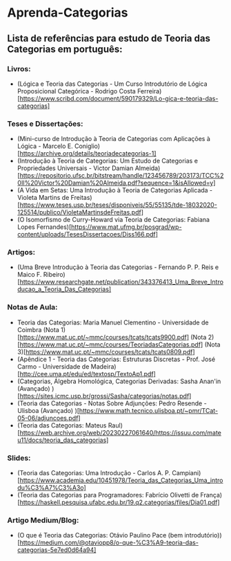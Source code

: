 # Aprenda-Categorias
## Lista de referências para estudo de Teoria das Categorias em português:

### Livros:
- (Lógica e Teoria das Categorias - Um Curso Introdutório de Lógica Proposicional Categórica - Rodrigo Costa Ferreira)[https://www.scribd.com/document/590179329/Lo-gica-e-teoria-das-categorias]

### Teses e Dissertações: 
- (Mini-curso de Introdução à Teoria de Categorias com Aplicações à Lógica - Marcelo E. Coniglio)[https://archive.org/details/teoriadecategorias-1]
- (Introdução à Teoria de Categorias: Um Estudo de
Categorias e Propriedades Universais - Victor Damian Almeida)[https://repositorio.ufsc.br/bitstream/handle/123456789/203173/TCC%20II%20Victor%20Damian%20Almeida.pdf?sequence=1&isAllowed=y]
- (A Vida em Setas: Uma Introdução à Teoria de Categorias Aplicada - Violeta Martins de Freitas)[https://www.teses.usp.br/teses/disponiveis/55/55135/tde-18032020-125514/publico/VioletaMartinsdeFreitas.pdf]
- (O Isomorfismo de Curry-Howard via Teoria de Categorias: Fabiana Lopes Fernandes)[https://www.mat.ufmg.br/posgrad/wp-content/uploads/TesesDissertacoes/Diss166.pdf]
### Artigos: 
- (Uma Breve Introdução à Teoria das Categorias - Fernando P. P. Reis e Maico F. Ribeiro)[https://www.researchgate.net/publication/343376413_Uma_Breve_Introducao_a_Teoria_Das_Categorias]

### Notas de Aula: 
- Teoria das Categorias: Maria Manuel Clementino - Universidade de Coimbra (Nota 1)[https://www.mat.uc.pt/~mmc/courses/tcats/tcats9900.pdf] (Nota 2)[https://www.mat.uc.pt/~mmc/courses/TeoriadasCategorias.pdf] (Nota 3)[https://www.mat.uc.pt/~mmc/courses/tcats/tcats0809.pdf]
- (Apêndice 1 - Teoria das Categorias: Estruturas Discretas - Prof. José Carmo - Universidade de Madeira)[http://cee.uma.pt/edu/ed/textosp/TextoAp1.pdf]
- (Categorias, Álgebra Homológica, Categorias Derivadas: Sasha Anan'in (Avançado) )[https://sites.icmc.usp.br/grossi/Sasha/categorias/notas.pdf]
- (Teoria das Categorias - Notas Sobre Adjunções: Pedro Resende - Ulisboa (Avançado) )[https://www.math.tecnico.ulisboa.pt/~pmr/TCat-05-06/adjuncoes.pdf]
- (Teoria das Categorias: Mateus Raul)[https://web.archive.org/web/20230227061640/https://issuu.com/mateu11/docs/teoria_das_categorias]

### Slides: 
- (Teoria das Categorias: Uma Introdução - Carlos A. P. Campiani)[https://www.academia.edu/10451978/Teoria_das_Categorias_Uma_introdu%C3%A7%C3%A3o]
- (Teoria das Categorias para Programadores: Fabrício Olivetti de França)[https://haskell.pesquisa.ufabc.edu.br/19.q2.categorias/files/Dia01.pdf]

### Artigo Medium/Blog:
- (O que é Teoria das Categorias: Otávio Paulino Pace (bem introdutório))[https://medium.com/@otaviopp8/o-que-%C3%A9-teoria-das-categorias-5e7ed0d64a94]
